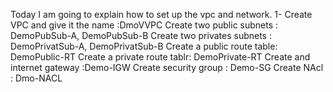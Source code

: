 Today I am going to explain how to set up the vpc and network.
1- Create VPC and give it the name :DmoVVPC
Create two public subnets : DemoPubSub-A, DemoPubSub-B
Create two privates subnets : DemoPrivatSub-A, DemoPrivatSub-B
Create a public route table: DemoPublic-RT
Create a private route tablr: DemoPrivate-RT
Create and internet gateway :Demo-IGW
Create security group : Demo-SG
Create NAcl : Dmo-NACL 
